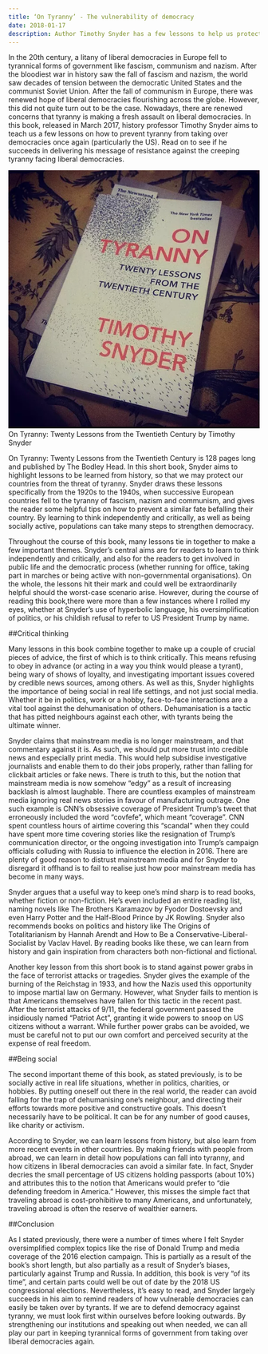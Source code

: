```yaml
---
title: ‘On Tyranny’ - The vulnerability of democracy
date: 2018-01-17
description: Author Timothy Snyder has a few lessons to help us protect democracy. Can we avoid making the same mistakes as many Europeans did in the 1920s to the 1940s?
---
```

In the 20th century, a litany of liberal democracies in Europe fell to tyrannical forms of government like fascism, communism and nazism. After the bloodiest war in history saw the fall of fascism and nazism, the world saw decades of tension between the democratic United States and the communist Soviet Union. After the fall of communism in Europe, there was renewed hope of liberal democracies flourishing across the globe. However, this did not quite turn out to be the case. Nowadays, there are renewed concerns that tyranny is making a fresh assault on liberal democracies. In this book, released in March 2017, history professor Timothy Snyder aims to teach us a few lessons on how to prevent tyranny from taking over democracies once again (particularly the US). Read on to see if he succeeds in delivering his message of resistance against the creeping tyranny facing liberal democracies.

![book](book.PNG)
On Tyranny: Twenty Lessons from the Twentieth Century by Timothy Snyder

On Tyranny: Twenty Lessons from the Twentieth Century is 128 pages long and published by The Bodley Head. In this short book, Snyder aims to highlight lessons to be learned from history, so that we may protect our countries from the threat of tyranny. Snyder draws these lessons specifically from the 1920s to the 1940s, when successive European countries fell to the tyranny of fascism, nazism and communism, and gives the reader some helpful tips on how to prevent a similar fate befalling their country. By learning to think independently and critically, as well as being socially active, populations can take many steps to strengthen democracy.

Throughout the course of this book, many lessons tie in together to make a few important themes. Snyder’s central aims are for readers to learn to think independently and critically, and also for the readers to get involved in public life and the democratic process (whether running for office, taking part in marches or being active with non-governmental organisations). On the whole, the lessons hit their mark and could well be extraordinarily helpful should the worst-case scenario arise. However, during the course of reading this book,there were more than a few instances where I rolled my eyes, whether at Snyder’s use of hyperbolic language, his oversimplification of politics, or his childish refusal to refer to US President Trump by name.

##Critical thinking

Many lessons in this book combine together to make up a couple of crucial pieces of advice, the first of which is to think critically. This means refusing to obey in advance (or acting in a way you think would please a tyrant), being wary of shows of loyalty, and investigating important issues covered by credible news sources, among others. As well as this, Snyder highlights the importance of being social in real life settings, and not just social media. Whether it be in politics, work or a hobby, face-to-face interactions are a vital tool against the dehumanisation of others. Dehumanisation is a tactic that has pitted neighbours against each other, with tyrants being the ultimate winner.

Snyder claims that mainstream media is no longer mainstream, and that commentary against it is. As such, we should put more trust into credible news and especially print media. This would help subsidise investigative journalists and enable them to do their jobs properly, rather than falling for clickbait articles or fake news. There is truth to this, but the notion that mainstream media is now somehow “edgy” as a result of increasing backlash is almost laughable. There are countless examples of mainstream media ignoring real news stories in favour of manufacturing outrage. One such example is CNN’s obsessive coverage of President Trump’s tweet that erroneously included the word “covfefe”, which meant “coverage”. CNN spent countless hours of airtime covering this “scandal” when they could have spent more time covering stories like the resignation of Trump’s communication director, or the ongoing investigation into Trump’s campaign officials colluding with Russia to influence the election in 2016. There are plenty of good reason to distrust mainstream media and for Snyder to disregard it offhand is to fail to realise just how poor mainstream media has become in many ways.

Snyder argues that a useful way to keep one’s mind sharp is to read books, whether fiction or non-fiction. He’s even included an entire reading list, naming novels like The Brothers Karamazov by Fyodor Dostoevsky and even Harry Potter and the Half-Blood Prince by JK Rowling. Snyder also recommends books on politics and history like The Origins of Totalitarianism by Hannah Arendt and How to Be a Conservative-Liberal-Socialist by Vaclav Havel. By reading books like these, we can learn from history and gain inspiration from characters both non-fictional and fictional.

Another key lesson from this short book is to stand against power grabs in the face of terrorist attacks or tragedies. Snyder gives the example of the burning of the Reichstag in 1933, and how the Nazis used this opportunity to impose martial law on Germany. However, what Snyder fails to mention is that Americans themselves have fallen for this tactic in the recent past. After the terrorist attacks of 9/11, the federal government passed the insidiously named “Patriot Act”, granting it wide powers to snoop on US citizens without a warrant.  While further power grabs can be avoided, we must be careful not to put our own comfort and perceived security at the expense of real freedom.

##Being social

The second important theme of this book, as stated previously, is to be socially active in real life situations, whether in politics, charities, or hobbies. By putting oneself out there in the real world, the reader can avoid falling for the trap of dehumanising one’s neighbour, and directing their efforts towards more positive and constructive goals. This doesn’t necessarily have to be political. It can be for any number of good causes, like charity or activism.

According to Snyder, we can learn lessons from history, but also learn from more recent events in other countries. By making friends with people from abroad, we can learn in detail how populations can fall into tyranny, and how citizens in liberal democracies can avoid a similar fate. In fact, Snyder decries the small percentage of US citizens holding passports (about 10%) and attributes this to the notion that Americans would prefer to “die defending freedom in America.” However, this misses the simple fact that traveling abroad is cost-prohibitive to many Americans, and unfortunately, traveling abroad is often the reserve of wealthier earners.

##Conclusion

As I stated previously, there were a number of times where I felt Snyder oversimplified complex topics like the rise of Donald Trump and media coverage of the 2016 election campaign. This is partially as a result of the book’s short length, but also partially as a result of Snyder’s biases, particularly against Trump and Russia. In addition, this book is very “of its time”, and certain parts could well be out of date by the 2018 US congressional elections. Nevertheless, it’s easy to read, and Snyder largely succeeds in his aim to remind readers of how vulnerable democracies can easily be taken over by tyrants. If we are to defend democracy against tyranny, we must look first within ourselves before looking outwards. By strengthening our institutions and speaking out when needed, we can all play our part in keeping tyrannical forms of government from taking over liberal democracies again.
